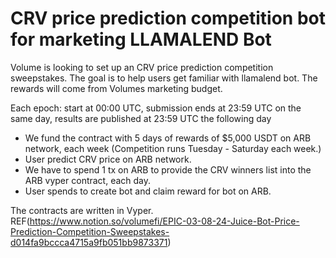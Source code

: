 # CRV price prediction competition bot for marketing LLAMALEND Bot
Volume is looking to set up an CRV price prediction competition sweepstakes. The goal is to help users get familiar with llamalend bot. The rewards will come from Volumes marketing budget.

Each epoch: start at 00:00 UTC, submission ends at 23:59 UTC on the same day, results are published at 23:59 UTC the following day

- We fund the contract with 5 days of rewards of $5,000 USDT on ARB network, each week (Competition runs Tuesday - Saturday each week.)
- User predict CRV price on ARB network.
- We have to spend 1 tx on ARB to provide the CRV winners list into the ARB vyper contract, each day.
- User spends to create bot and claim reward for bot on ARB.

The contracts are written in Vyper. 
REF(https://www.notion.so/volumefi/EPIC-03-08-24-Juice-Bot-Price-Prediction-Competition-Sweepstakes-d014fa9bccca4715a9fb051bb9873371)

